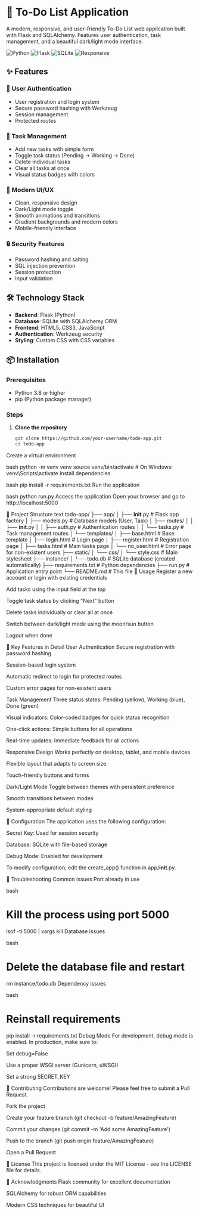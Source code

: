 # 🚀 To-Do List Application

A modern, responsive, and user-friendly To-Do List web application built with Flask and SQLAlchemy. Features user authentication, task management, and a beautiful dark/light mode interface.

![Python](https://img.shields.io/badge/Python-3.8%2B-blue)
![Flask](https://img.shields.io/badge/Flask-2.0%2B-green)
![SQLite](https://img.shields.io/badge/SQLite-Database-lightgrey)
![Responsive](https://img.shields.io/badge/Design-Responsive-orange)

## ✨ Features

### 🔐 User Authentication
- User registration and login system
- Secure password hashing with Werkzeug
- Session management
- Protected routes

### 📝 Task Management
- Add new tasks with simple form
- Toggle task status (Pending → Working → Done)
- Delete individual tasks
- Clear all tasks at once
- Visual status badges with colors

### 🎨 Modern UI/UX
- Clean, responsive design
- Dark/Light mode toggle
- Smooth animations and transitions
- Gradient backgrounds and modern colors
- Mobile-friendly interface

### 🔒 Security Features
- Password hashing and salting
- SQL injection prevention
- Session protection
- Input validation

## 🛠️ Technology Stack

- **Backend**: Flask (Python)
- **Database**: SQLite with SQLAlchemy ORM
- **Frontend**: HTML5, CSS3, JavaScript
- **Authentication**: Werkzeug security
- **Styling**: Custom CSS with CSS variables

## 📦 Installation

### Prerequisites
- Python 3.8 or higher
- pip (Python package manager)

### Steps

1. **Clone the repository**
   ```bash
   git clone https://github.com/your-username/todo-app.git
   cd todo-app
Create a virtual environment

bash
python -m venv venv
source venv/bin/activate  # On Windows: venv\Scripts\activate
Install dependencies

bash
pip install -r requirements.txt
Run the application

bash
python run.py
Access the application
Open your browser and go to http://localhost:5000

📁 Project Structure
text
todo-app/
├── app/
│   ├── __init__.py          # Flask app factory
│   ├── models.py            # Database models (User, Task)
│   ├── routes/
│   │   ├── __init__.py
│   │   ├── auth.py          # Authentication routes
│   │   └── tasks.py         # Task management routes
│   └── templates/
│       ├── base.html        # Base template
│       ├── login.html       # Login page
│       ├── register.html    # Registration page
│       ├── tasks.html       # Main tasks page
│       └── no_user.html     # Error page for non-existent users
├── static/
│   └── css/
│       └── style.css        # Main stylesheet
├── instance/
│   └── todo.db             # SQLite database (created automatically)
├── requirements.txt         # Python dependencies
├── run.py                  # Application entry point
└── README.md              # This file
🚀 Usage
Register a new account or login with existing credentials

Add tasks using the input field at the top

Toggle task status by clicking "Next" button

Delete tasks individually or clear all at once

Switch between dark/light mode using the moon/sun button

Logout when done

🎯 Key Features in Detail
User Authentication
Secure registration with password hashing

Session-based login system

Automatic redirect to login for protected routes

Custom error pages for non-existent users

Task Management
Three status states: Pending (yellow), Working (blue), Done (green)

Visual indicators: Color-coded badges for quick status recognition

One-click actions: Simple buttons for all operations

Real-time updates: Immediate feedback for all actions

Responsive Design
Works perfectly on desktop, tablet, and mobile devices

Flexible layout that adapts to screen size

Touch-friendly buttons and forms

Dark/Light Mode
Toggle between themes with persistent preference

Smooth transitions between modes

System-appropriate default styling

🔧 Configuration
The application uses the following configuration:

Secret Key: Used for session security

Database: SQLite with file-based storage

Debug Mode: Enabled for development

To modify configuration, edit the create_app() function in app/__init__.py.

🐛 Troubleshooting
Common Issues
Port already in use

bash
# Kill the process using port 5000
lsof -ti:5000 | xargs kill
Database issues

bash
# Delete the database file and restart
rm instance/todo.db
Dependency issues

bash
# Reinstall requirements
pip install -r requirements.txt
Debug Mode
For development, debug mode is enabled. In production, make sure to:

Set debug=False

Use a proper WSGI server (Gunicorn, uWSGI)

Set a strong SECRET_KEY

🤝 Contributing
Contributions are welcome! Please feel free to submit a Pull Request.

Fork the project

Create your feature branch (git checkout -b feature/AmazingFeature)

Commit your changes (git commit -m 'Add some AmazingFeature')

Push to the branch (git push origin feature/AmazingFeature)

Open a Pull Request

📝 License
This project is licensed under the MIT License - see the LICENSE file for details.

🙏 Acknowledgments
Flask community for excellent documentation

SQLAlchemy for robust ORM capabilities

Modern CSS techniques for beautiful UI
